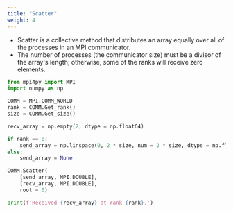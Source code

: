 ```yaml
---
title: "Scatter"
weight: 4
---
```


* Scatter is a collective method that distributes an array equally over all of the processes in an MPI communicator.
* The number of processes (the communicator size) must be a divisor of the array's length; otherwise, some of the ranks will receive zero elements.

```python
from mpi4py import MPI
import numpy as np

COMM = MPI.COMM_WORLD
rank = COMM.Get_rank()
size = COMM.Get_size()

recv_array = np.empty(2, dtype = np.float64)

if rank == 0:
    send_array = np.linspace(0, 2 * size, num = 2 * size, dtype = np.float64) 
else:
    send_array = None

COMM.Scatter(
    [send_array, MPI.DOUBLE],
    [recv_array, MPI.DOUBLE],
    root = 0)

print(f'Received {recv_array} at rank {rank}.')
```
